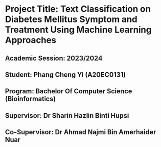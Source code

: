 # Project Title: Text Classification on Diabetes Mellitus Symptom and Treatment Using Machine Learning Approaches
## Academic Session: 2023/2024
## Student: Phang Cheng Yi (A20EC0131)
## Program: Bachelor Of Computer Science (Bioinformatics)
## Supervisor: Dr Sharin Hazlin Binti Hupsi
## Co-Supervisor: Dr Ahmad Najmi Bin Amerhaider Nuar
